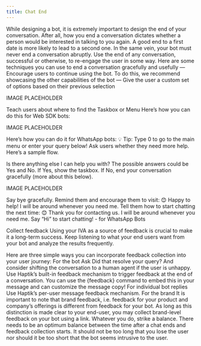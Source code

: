```yaml
---
title: Chat End
---
```


While designing a bot, it is extremely important to design the end of your conversation. After all, how you end a conversation dictates whether a person would be interested in talking to you again. A good end to a first date is more likely to lead to a second one. 
In the same vein, your bot must never end a conversation abruptly. Use the end of any conversation, successful or otherwise, to re-engage the user in some way.
Here are some techniques you can use to end a conversation gracefully and usefully —
Encourage users to continue using the bot. To do this, we recommend showcasing the other capabilities of the bot —
Give the user a custom set of options based on their previous selection

IMAGE PLACEHOLDER

Teach users about where to find the Taskbox or Menu
Here’s how you can do this for Web SDK bots:

IMAGE PLACEHOLDER

Here’s how you can do it for WhatsApp bots: 
💡 Tip: Type 0 to go to the main menu or enter your query below!
Ask users whether they need more help.
Here’s a sample flow. 

Is there anything else I can help you with?
The possible answers could be Yes and No. If Yes, show the taskbox. If No, end your conversation gracefully (more about this below).

IMAGE PLACEHOLDER

Say bye gracefully.
Remind them and encourage them to visit: 😊 Happy to help! I will be around whenever you need me.
Tell them how to start chatting the next time: 😊 Thank you for contacting us. I will be around whenever you need me. Say “Hi” to start chatting! - for WhatsApp Bots

Collect feedback
Using your IVA as a source of feedback is crucial to make it a long-term success. Keep listening to what your end users want from your bot and analyze the results frequently.

Here are three simple ways you can incorporate feedback collection into your user journey:
For the bot
Ask Did that resolve your query? And consider shifting the conversation to a human agent if the user is unhappy. 
Use Haptik’s built-in feedback mechanism to trigger feedback at the end of a conversation. You can use the {feedback} command to embed this in your message and can customize the message copy!
For individual bot replies
Use Haptik’s per-user message feedback mechanism.
For the brand
It is important to note that brand feedback, i.e. feedback for your product and company’s offerings is different from feedback for your bot. As long as this distinction is made clear to your end-user, you may collect brand-level feedback on your bot using a link.
Whatever you do, strike a balance. There needs to be an optimum balance between the time after a chat ends and feedback collection starts. It should not be too long that you lose the user nor should it be too short that the bot seems intrusive to the user.
